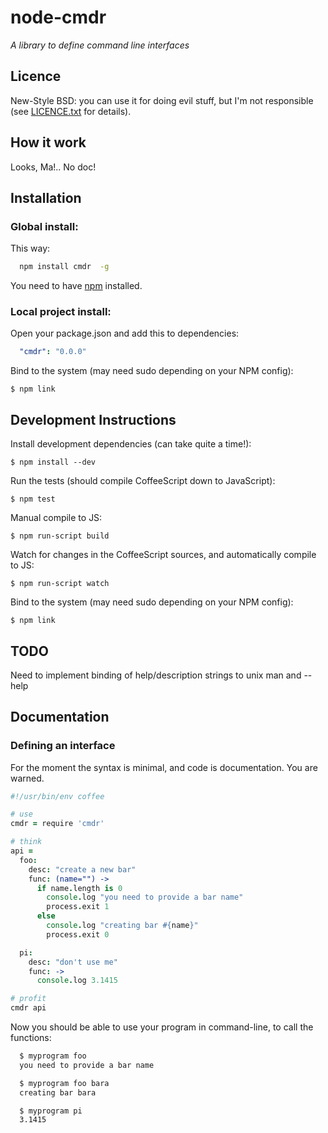 # node-cmdr

*A library to define command line interfaces*

## Licence

  New-Style BSD: you can use it for doing evil stuff, but I'm not responsible (see [LICENCE.txt](https://github.com/daizoru/node-cmdr/blob/master/LICENCE.txt) for details).
  
## How it work

  Looks, Ma!.. No doc!

## Installation

### Global install:

  This way:
  
``` bash
  npm install cmdr  -g
```

  You need to have [npm](http://npmjs.org) installed.

### Local project install:

  Open your package.json and add this to dependencies:

``` yaml
  "cmdr": "0.0.0"
```

  Bind to the system (may need sudo depending on your NPM config):
  
    $ npm link

## Development Instructions

  Install development dependencies (can take quite a time!):

    $ npm install --dev


  Run the tests (should compile CoffeeScript down to JavaScript):
  
    $ npm test
 
 
  Manual compile to JS:
  
    $ npm run-script build
  
    
  Watch for changes in the CoffeeScript sources, and automatically compile to JS:
  
    $ npm run-script watch
        
  
  Bind to the system (may need sudo depending on your NPM config):
  
    $ npm link

## TODO

  Need to implement binding of help/description strings to unix man and --help
## Documentation

### Defining an interface

  For the moment the syntax is minimal, and code is documentation. You are warned.

``` coffeescript
#!/usr/bin/env coffee

# use
cmdr = require 'cmdr'

# think
api =
  foo:
    desc: "create a new bar"
    func: (name="") ->
      if name.length is 0
        console.log "you need to provide a bar name"
        process.exit 1
      else
        console.log "creating bar #{name}"
        process.exit 0

  pi:
    desc: "don't use me"
    func: ->
      console.log 3.1415

# profit
cmdr api

```

  Now you should be able to use your program in command-line, to call the functions:

``` bash
  $ myprogram foo
  you need to provide a bar name

  $ myprogram foo bara
  creating bar bara

  $ myprogram pi
  3.1415
```
